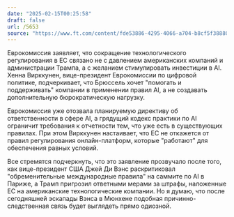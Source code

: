 ```yaml
---
date: "2025-02-15T00:25:58"
draft: false
url: /5653
source: "https://www.ft.com/content/fde53886-4295-4066-a704-b8cf5f388800"
---
```


Еврокомиссия заявляет, что сокращение технологического регулирования в ЕС связано не с давлением американских компаний и администрации Трампа, а с желанием стимулировать инвестиции в AI. Хенна Вирккунен, вице-президент Еврокомиссии по цифровой политике, подчеркивает, что Брюссель хочет "помогать и поддерживать" компании в применении правил AI, а не создавать дополнительную бюрократическую нагрузку.

Еврокомиссия уже отозвала планируемую директиву об ответственности в сфере AI, а грядущий кодекс практики по AI ограничит требования к отчетности тем, что уже есть в существующих правилах. При этом Вирккунен настаивает, что ЕС не откажется от правил регулирования онлайн-платформ, которые "работают" для обеспечения равных условий.

Все стремятся подчеркнуть, что это заявление прозвучало после того, как вице-президент США Джей Ди Вэнс раскритиковал "обременительные международные правила" на саммите по AI в Париже, а Трамп пригрозил ответными мерами за штрафы, наложенные ЕС на американские технологические компании. Но я думаю, что после сегодняшней эскапады Вэнса в Мюнхене подобная причинно-следственная связь будет выглядеть прямо одиозной.